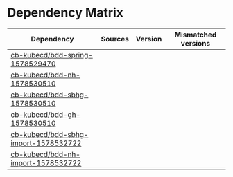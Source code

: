 # Dependency Matrix

Dependency | Sources | Version | Mismatched versions
---------- | ------- | ------- | -------------------
[cb-kubecd/bdd-spring-1578529470](https://github.com/cb-kubecd/bdd-spring-1578529470.git) |  | []() | 
[cb-kubecd/bdd-nh-1578530510](https://github.com/cb-kubecd/bdd-nh-1578530510.git) |  | []() | 
[cb-kubecd/bdd-sbhg-1578530510](https://github.com/cb-kubecd/bdd-sbhg-1578530510.git) |  | []() | 
[cb-kubecd/bdd-gh-1578530510](https://github.com/cb-kubecd/bdd-gh-1578530510.git) |  | []() | 
[cb-kubecd/bdd-sbhg-import-1578532722](https://github.com/cb-kubecd/bdd-sbhg-import-1578532722.git) |  | []() | 
[cb-kubecd/bdd-nh-import-1578532722](https://github.com/cb-kubecd/bdd-nh-import-1578532722.git) |  | []() | 
